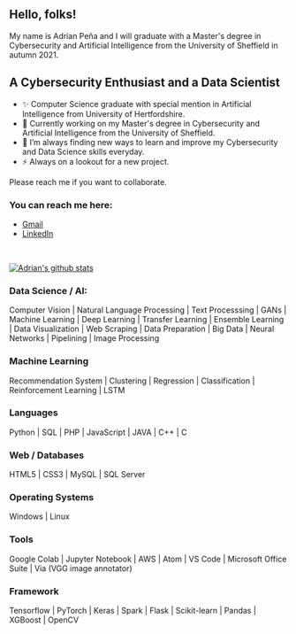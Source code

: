 ## Hello, folks!
My name is Adrian Peña and I will graduate with a Master's degree in Cybersecurity and Artificial Intelligence from the University of Sheffield in autumn 2021.

## A Cybersecurity Enthusiast and a Data Scientist

- ✨ Computer Science graduate with special mention in Artificial Intelligence from University of Hertfordshire.
- 🌱 Currently working on my Master's degree in Cybersecurity and Artificial Intelligence from the University of Sheffield.
- 👯 I’m always finding new ways to learn and improve my Cybersecurity and Data Science skills everyday.
- :zap: Always on a lookout for a new project.

Please reach me if you want to collaborate.

### You can reach me here:

- [Gmail](mailto:apenah05@gmail.com)
- [LinkedIn](https://www.linkedin.com/in/adrian-pe%C3%B1a-hern%C3%A1ndez-0001391a2/)

<br />

[![Adrian's github stats](https://github-readme-stats.vercel.app/api?username=Adrianlkop&count_private=true&show_icons=true&theme=radical&hide_rank=false)](https://github.com/anuraghazra/github-readme-stats)

### Data Science / AI:

Computer Vision | Natural Language Processing | Text Processsing | GANs | Machine Learning | Deep Learning | Transfer Learning | Ensemble Learning | Data Visualization |
Web Scraping | Data Preparation | Big Data | Neural Networks | Pipelining | Image Processing

### Machine Learning
Recommendation System | Clustering | Regression | Classification | Reinforcement Learning | LSTM

### Languages
Python | SQL | PHP | JavaScript | JAVA | C++ | C

### Web / Databases
HTML5 | CSS3 | MySQL | SQL Server

### Operating Systems
Windows | Linux

### Tools
Google Colab | Jupyter Notebook | AWS | Atom | VS Code | Microsoft Office Suite | Via (VGG image annotator)

### Framework
 Tensorflow | PyTorch | Keras | Spark | Flask | Scikit-learn | Pandas | XGBoost | OpenCV

</details> 

  
